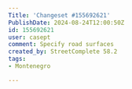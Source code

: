 ```yaml
---
Title: 'Changeset #155692621'
PublishDate: 2024-08-24T12:00:50Z
id: 155692621
user: casept
comment: Specify road surfaces
created_by: StreetComplete 58.2
tags:
- Montenegro

---
```

